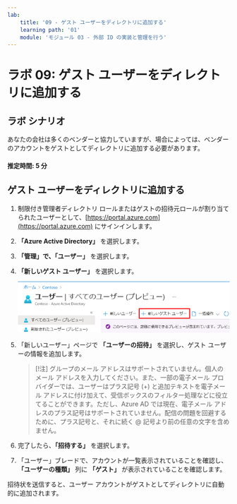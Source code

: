 ```yaml
---
lab:
    title: '09 - ゲスト ユーザーをディレクトリに追加する'
    learning path: '01'
    module: 'モジュール 03 - 外部 ID の実装と管理を行う'
---
```


# ラボ 09: ゲスト ユーザーをディレクトリに追加する

## ラボ シナリオ

あなたの会社は多くのベンダーと協力していますが、場合によっては、ベンダーのアカウントをゲストとしてディレクトリに追加する必要があります。

#### 推定時間: 5 分

## ゲスト ユーザーをディレクトリに追加する

1. 制限付き管理者ディレクトリ ロールまたはゲストの招待元ロールが割り当てられたユーザーとして、[https://portal.azure.com](https://portal.azure.com) にサインインします。

1. **「Azure Active Directory」** を選択します。

1. **「管理」**で、**「ユーザー」** を選択します。

1. **「新しいゲスト ユーザー」** を選択します。

    ![「新しいゲストユーザー」メニュー オプションが選択された「ユーザー」ブレードを表示する画面イメージ](./media/lp1-mod3-new-guest-user-menu-selection.png)

1. 「新しいユーザー」ページで **「ユーザーの招待」** を選択し、ゲスト ユーザーの情報を追加します。

    > [!注]
    > グループのメール アドレスはサポートされていません。個人のメール アドレスを入力してください。また、一部の電子メール プロバイダーでは、ユーザーはプラス記号 (+) と追加テキストを電子メール アドレスに付け加えて、受信ボックスのフィルター処理などに役立てることができます。ただし、Azure AD では現在、電子メール アドレスのプラス記号はサポートされていません。配信の問題を回避するために、プラス記号と、それに続く @ 記号より前の任意の文字を含めません。

1. 完了したら、**「招待する」** を選択します。

1. 「ユーザー」ブレードで、アカウントが一覧表示されていることを確認し、**「ユーザーの種類」** 列に **「ゲスト」** が表示されていることを確認します。

招待状を送信すると、ユーザー アカウントがゲストとしてディレクトリに自動的に追加されます。
